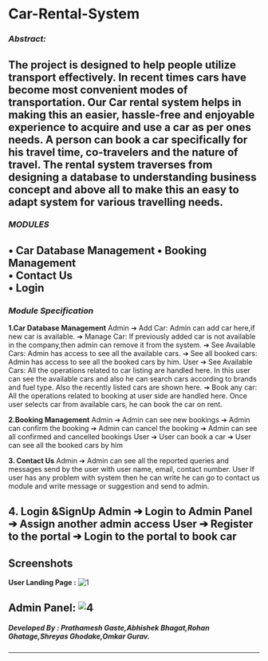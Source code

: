 # Car-Rental-System

### _Abstract:_ 
   The project is designed to help people utilize transport effectively. In recent times cars have become most convenient modes of transportation. Our Car rental system helps in making this an easier, hassle-free and enjoyable experience to acquire and use a car as per ones needs. A person can book a car specifically for his travel time, co-travelers and the nature of travel. The rental system traverses from designing a database to understanding business concept and above all to make this an easy to adapt system for various travelling needs.
-----------------------------------------------------------------------------------------------------------
### _MODULES_
  • Car Database Management 
  • Booking Management  
  • Contact Us  
  • Login 
  -----------------------------------------------------------------------------------------------------------
### _Module Specification_
   **1.Car Database Management**
    Admin
    ➔ Add Car:
    Admin can add car here,if new car is available.
    ➔ Manage Car:
    If previously added car is not available in the company,then admin can remove it from the system.
    ➔ See Available Cars:
    Admin has access to see all the available cars.
    ➔ See all booked cars:
    Admin has access to see all the booked cars by him.
    User
    ➔ See Available Cars:
    All the operations related to car listing are handled here. In this user can see the available cars and also he can search cars according to brands and fuel type. Also the recently listed cars are shown here.
    ➔ Book any car:
    All the operations related to booking at user side are handled here. Once user selects car from available cars, he can book the car on rent.
    
  **2.Booking Management**
    Admin
    ➔ Admin can see new bookings
    ➔ Admin can confirm the booking
    ➔ Admin can cancel the booking
    ➔ Admin can see all confirmed and cancelled bookings
    User
    ➔ User can book a car
    ➔ User can see all the booked cars by him
    
   **3. Contact Us**
    Admin
    ➔ Admin can see all the reported queries and messages send by the user with user name, email, contact number.
    User
    If user has any problem with system then he can write he can go to contact us module and write message or suggestion and send to admin.
    
   **4. Login &SignUp**
      Admin
      ➔ Login to Admin Panel
      ➔ Assign another admin access
      User
      ➔ Register to the portal
      ➔ Login to the portal to book car
 -----------------------------------------------------------------------------------------------------------
 ## Screenshots
**User Landing Page :**
![1](https://user-images.githubusercontent.com/55710267/119817621-d2f8d380-bf0b-11eb-91bb-99e05c27c54a.png) 

**Admin Panel:**
![4](https://user-images.githubusercontent.com/55710267/119817764-fb80cd80-bf0b-11eb-9d1f-678a4e9a9f24.png)
-----------------------------------------------------------------------------------------------------------   
##### Developed By : _Prathamesh Gaste,Abhishek Bhagat,Rohan Ghatage,Shreyas Ghodake,Omkar Gurav._
-----------------------------------------------------------------------------------------------------------
